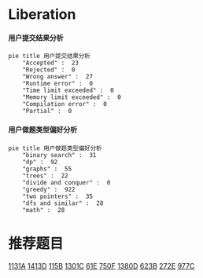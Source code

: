# Liberation

<!-- tabs:start -->



#### **用户提交结果分析**

```mermaid
pie title 用户提交结果分析
    "Accepted" :  23
    "Rejected" :  0
    "Wrong answer" :  27
    "Runtime error" :  0
    "Time limit exceeded" :  0
    "Memory limit exceeded" :  0
    "Compilation error" :  0
    "Partial" :  0
```

#### **用户做题类型偏好分析**

```mermaid
pie title 用户做题类型偏好分析
    "binary search" :  31
    "dp" :  92
    "graphs" :  55
    "trees" :  22
    "divide and conquer" :  0
    "greedy" :  922
    "two pointers" :  35
    "dfs and similar" :  28
    "math" :  28
```



<!-- tabs:end -->
# 推荐题目
[1131A](https://codeforces.com/contest/1131/problem/A)
[1413D](https://codeforces.com/contest/1413/problem/D)
[115B](https://codeforces.com/contest/115/problem/B)
[1301C](https://codeforces.com/contest/1301/problem/C)
[61E](https://codeforces.com/contest/61/problem/E)
[750F](https://codeforces.com/contest/750/problem/F)
[1380D](https://codeforces.com/contest/1380/problem/D)
[623B](https://codeforces.com/contest/623/problem/B)
[272E](https://codeforces.com/contest/272/problem/E)
[977C](https://codeforces.com/contest/977/problem/C)
